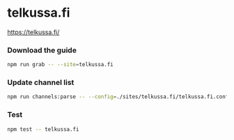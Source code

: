 # telkussa.fi

https://telkussa.fi/

### Download the guide

```sh
npm run grab -- --site=telkussa.fi
```

### Update channel list

```sh
npm run channels:parse -- --config=./sites/telkussa.fi/telkussa.fi.config.js --output=./sites/telkussa.fi/telkussa.fi.channels.xml
```

### Test

```sh
npm test -- telkussa.fi
```
